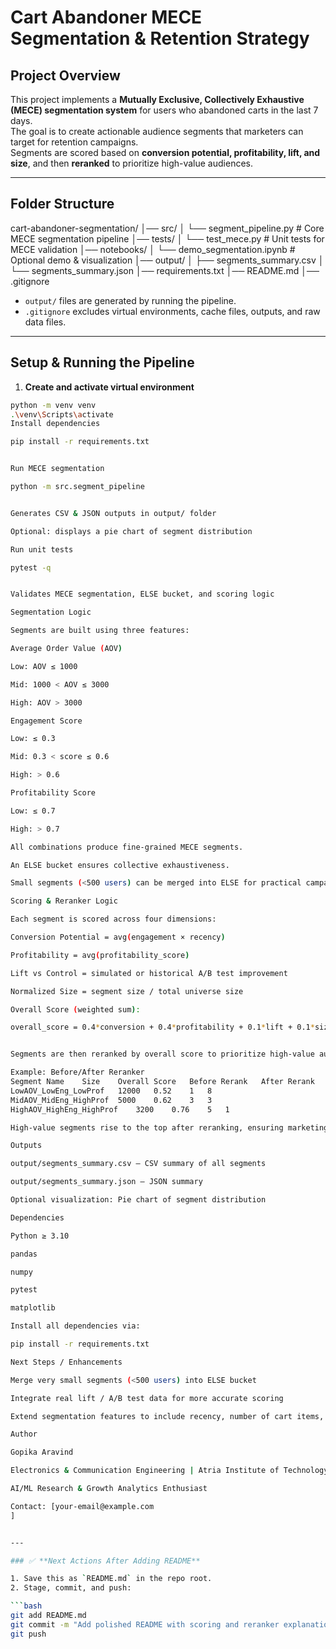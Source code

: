 # Cart Abandoner MECE Segmentation & Retention Strategy

## **Project Overview**
This project implements a **Mutually Exclusive, Collectively Exhaustive (MECE) segmentation system** for users who abandoned carts in the last 7 days.  
The goal is to create actionable audience segments that marketers can target for retention campaigns.  
Segments are scored based on **conversion potential, profitability, lift, and size**, and then **reranked** to prioritize high-value audiences.

---

## **Folder Structure**

cart-abandoner-segmentation/
│── src/
│ └── segment_pipeline.py # Core MECE segmentation pipeline
│── tests/
│ └── test_mece.py # Unit tests for MECE validation
│── notebooks/
│ └── demo_segmentation.ipynb # Optional demo & visualization
│── output/
│ ├── segments_summary.csv
│ └── segments_summary.json
│── requirements.txt
│── README.md
│── .gitignore


- `output/` files are generated by running the pipeline.  
- `.gitignore` excludes virtual environments, cache files, outputs, and raw data files.

---

## **Setup & Running the Pipeline**

1. **Create and activate virtual environment**
```bash
python -m venv venv
.\venv\Scripts\activate
Install dependencies

pip install -r requirements.txt


Run MECE segmentation

python -m src.segment_pipeline


Generates CSV & JSON outputs in output/ folder

Optional: displays a pie chart of segment distribution

Run unit tests

pytest -q


Validates MECE segmentation, ELSE bucket, and scoring logic

Segmentation Logic

Segments are built using three features:

Average Order Value (AOV)

Low: AOV ≤ 1000

Mid: 1000 < AOV ≤ 3000

High: AOV > 3000

Engagement Score

Low: ≤ 0.3

Mid: 0.3 < score ≤ 0.6

High: > 0.6

Profitability Score

Low: ≤ 0.7

High: > 0.7

All combinations produce fine-grained MECE segments.

An ELSE bucket ensures collective exhaustiveness.

Small segments (<500 users) can be merged into ELSE for practical campaign targeting.

Scoring & Reranker Logic

Each segment is scored across four dimensions:

Conversion Potential = avg(engagement × recency)

Profitability = avg(profitability_score)

Lift vs Control = simulated or historical A/B test improvement

Normalized Size = segment size / total universe size

Overall Score (weighted sum):

overall_score = 0.4*conversion + 0.4*profitability + 0.1*lift + 0.1*size


Segments are then reranked by overall score to prioritize high-value audiences.

Example: Before/After Reranker
Segment Name	Size	Overall Score	Before Rerank	After Rerank
LowAOV_LowEng_LowProf	12000	0.52	1	8
MidAOV_MidEng_HighProf	5000	0.62	3	3
HighAOV_HighEng_HighProf	3200	0.76	5	1

High-value segments rise to the top after reranking, ensuring marketing efforts focus on the most profitable & engaged users.

Outputs

output/segments_summary.csv – CSV summary of all segments

output/segments_summary.json – JSON summary

Optional visualization: Pie chart of segment distribution

Dependencies

Python ≥ 3.10

pandas

numpy

pytest

matplotlib

Install all dependencies via:

pip install -r requirements.txt

Next Steps / Enhancements

Merge very small segments (<500 users) into ELSE bucket

Integrate real lift / A/B test data for more accurate scoring

Extend segmentation features to include recency, number of cart items, session activity

Author

Gopika Aravind

Electronics & Communication Engineering | Atria Institute of Technology

AI/ML Research & Growth Analytics Enthusiast

Contact: [your-email@example.com
]


---

### ✅ **Next Actions After Adding README**

1. Save this as `README.md` in the repo root.  
2. Stage, commit, and push:

```bash
git add README.md
git commit -m "Add polished README with scoring and reranker explanation"
git push
